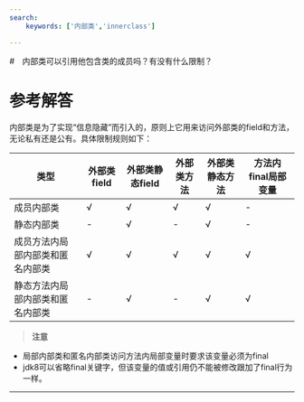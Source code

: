 ```yaml
---
search:
    keywords: ['内部类','innerclass']

---
```



#　内部类可以引用他包含类的成员吗？有没有什么限制？

# 参考解答

内部类是为了实现“信息隐藏”而引入的，原则上它用来访问外部类的field和方法，无论私有还是公有。具体限制规则如下：

|类型|外部类field|外部类静态field|外部类方法|外部类静态方法|方法内final局部变量|
|-|-|-|-|-|-|
|成员内部类|&radic;|&radic;|&radic;|&radic;|-|
|静态内部类|-|&radic;|-|&radic;|-|
|成员方法内局部内部类和匿名内部类|&radic;|&radic;|&radic;|&radic;|&radic;|
|静态方法内局部内部类和匿名内部类|-|&radic;|-|&radic;|&radic;|

> **注意**
* 局部内部类和匿名内部类访问方法内局部变量时要求该变量必须为final
* jdk8可以省略final关键字，但该变量的值或引用仍不能被修改跟加了final行为一样。

---